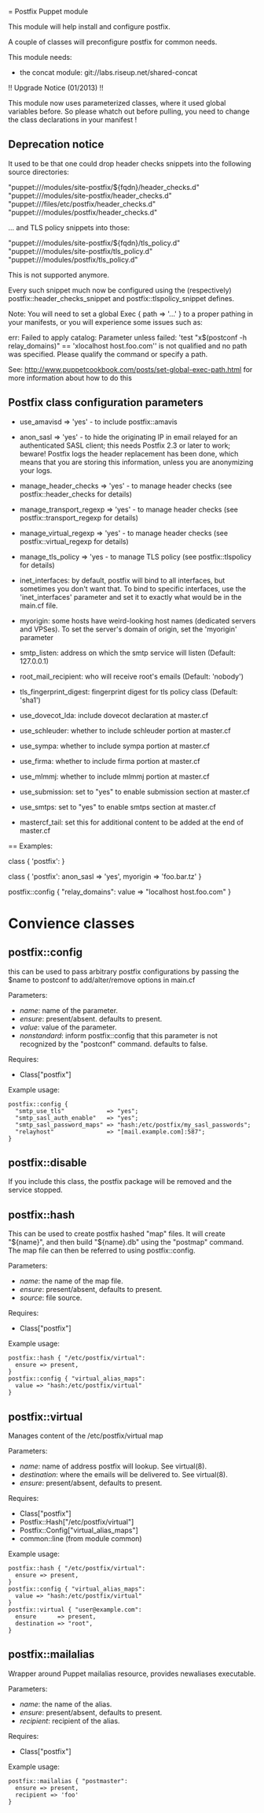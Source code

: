 = Postfix Puppet module

This module will help install and configure postfix.

A couple of classes will preconfigure postfix for common needs.

This module needs:

- the concat module: git://labs.riseup.net/shared-concat

!! Upgrade Notice (01/2013) !!

This module now uses parameterized classes, where it used global variables
before. So please whatch out before pulling, you need to change the 
class declarations in your manifest !

Deprecation notice
------------------

It used to be that one could drop header checks snippets into the
following source directories:

   "puppet:///modules/site-postfix/${fqdn}/header_checks.d"
   "puppet:///modules/site-postfix/header_checks.d"
   "puppet:///files/etc/postfix/header_checks.d"
   "puppet:///modules/postfix/header_checks.d"

... and TLS policy snippets into those:

   "puppet:///modules/site-postfix/${fqdn}/tls_policy.d"
   "puppet:///modules/site-postfix/tls_policy.d"
   "puppet:///modules/postfix/tls_policy.d"

This is not supported anymore.

Every such snippet much now be configured using the (respectively)
postfix::header_checks_snippet and postfix::tlspolicy_snippet defines.

Note: You will need to set a global Exec { path => '...' } to a proper pathing
in your manifests, or you will experience some issues such as:

err: Failed to apply catalog: Parameter unless failed: 'test "x$(postconf -h relay_domains)" == 'xlocalhost host.foo.com'' is not qualified and no path was specified. Please qualify the command or specify a path.

See: http://www.puppetcookbook.com/posts/set-global-exec-path.html for more
information about how to do this

Postfix class configuration parameters
--------------------------------------

 * use_amavisd => 'yes' - to include postfix::amavis

 * anon_sasl => 'yes' -  to hide the originating IP in email
   relayed for an authenticated SASL client; this needs Postfix
   2.3 or later to work; beware! Postfix logs the header replacement
   has been done, which means that you are storing this information,
   unless you are anonymizing your logs.

 * manage_header_checks => 'yes' - to manage header checks (see
   postfix::header_checks for details)

 * manage_transport_regexp => 'yes' - to manage header checks (see
   postfix::transport_regexp for details)

 * manage_virtual_regexp => 'yes' - to manage header checks (see
   postfix::virtual_regexp for details)

 * manage_tls_policy => 'yes - to manage TLS policy (see
   postfix::tlspolicy for details)

 * inet_interfaces: by default, postfix will bind to all interfaces, but
   sometimes you don't want that. To bind to specific interfaces, use the
   'inet_interfaces' parameter and set it to exactly what would be in the
   main.cf file.

 * myorigin: some hosts have weird-looking host names (dedicated servers and VPSes). To
   set the server's domain of origin, set the 'myorigin' parameter

 * smtp_listen: address on which the smtp service will listen (Default: 127.0.0.1)

 * root_mail_recipient: who will receive root's emails (Default: 'nobody')

 * tls_fingerprint_digest: fingerprint digest for tls policy class (Default: 'sha1')

 * use_dovecot_lda: include dovecot declaration at master.cf

 * use_schleuder: whether to include schleuder portion at master.cf

 * use_sympa: whether to include sympa portion at master.cf

 * use_firma: whether to include firma portion at master.cf

 * use_mlmmj: whether to include mlmmj portion at master.cf

 * use_submission: set to "yes" to enable submission section at master.cf

 * use_smtps: set to "yes" to enable smtps section at master.cf

 * mastercf_tail: set this for additional content to be added at the end of master.cf

== Examples:

  class { 'postfix': }

  class { 'postfix': anon_sasl => 'yes', myorigin => 'foo.bar.tz' }

  postfix::config { "relay_domains": value  => "localhost host.foo.com" }


Convience classes
=================

postfix::config
---------------
this can be used to pass arbitrary postfix configurations by passing the $name
to postconf to add/alter/remove options in main.cf

Parameters:
- *name*: name of the parameter.
- *ensure*: present/absent. defaults to present.
- *value*: value of the parameter.
- *nonstandard*: inform postfix::config that this parameter is not recognized
  by the "postconf" command. defaults to false.

Requires:
- Class["postfix"]

Example usage:

    postfix::config {
      "smtp_use_tls"            => "yes";
      "smtp_sasl_auth_enable"   => "yes";
      "smtp_sasl_password_maps" => "hash:/etc/postfix/my_sasl_passwords";
      "relayhost"               => "[mail.example.com]:587";
    }


postfix::disable
----------------
If you include this class, the postfix package will be removed and the service
stopped.


postfix::hash
-------------
This can be used to create postfix hashed "map" files. It will create "${name}",
and then build "${name}.db" using the "postmap" command. The map file can then
be referred to using postfix::config.

Parameters:
- *name*: the name of the map file.
- *ensure*: present/absent, defaults to present.
- *source*: file source.

Requires:
- Class["postfix"]

Example usage:

    postfix::hash { "/etc/postfix/virtual":
      ensure => present,
    }
    postfix::config { "virtual_alias_maps":
      value => "hash:/etc/postfix/virtual"
    }


postfix::virtual
----------------
Manages content of the /etc/postfix/virtual map

Parameters:
- *name*: name of address postfix will lookup. See virtual(8).
- *destination*: where the emails will be delivered to. See virtual(8).
- *ensure*: present/absent, defaults to present.

Requires:
- Class["postfix"]
- Postfix::Hash["/etc/postfix/virtual"]
- Postfix::Config["virtual_alias_maps"]
- common::line (from module common)

Example usage:

    postfix::hash { "/etc/postfix/virtual":
      ensure => present,
    }
    postfix::config { "virtual_alias_maps":
      value => "hash:/etc/postfix/virtual"
    }
    postfix::virtual { "user@example.com":
      ensure      => present,
      destination => "root",
    }

postfix::mailalias
------------------
Wrapper around Puppet mailalias resource, provides newaliases executable.

Parameters:
- *name*: the name of the alias.
- *ensure*: present/absent, defaults to present.
- *recipient*: recipient of the alias.

Requires:
- Class["postfix"]

Example usage:

    postfix::mailalias { "postmaster":
      ensure => present,
      recipient => 'foo'
    }

